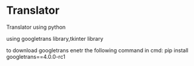 # Translator
Translator using python

using googletrans library,tkinter library

to download googletrans enetr the following command in cmd:
pip install googletrans==4.0.0-rc1
